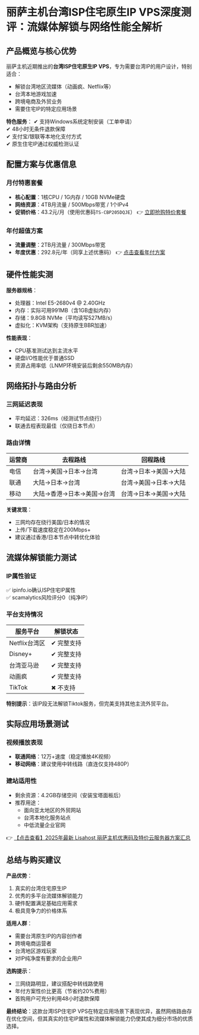 # 丽萨主机台湾ISP住宅原生IP VPS深度测评：流媒体解锁与网络性能全解析

## 产品概览与核心优势

丽萨主机近期推出的**台湾ISP住宅原生IP VPS**，专为需要台湾IP的用户设计，特别适合：
- 解锁台湾地区流媒体（动画疯、Netflix等）
- 台湾本地游戏加速
- 跨境电商及外贸业务
- 需要住宅IP的特定应用场景

**特色服务**：
✔ 支持Windows系统定制安装（工单申请）  
✔ 48小时无条件退款保障  
✔ 支付宝/银联等本地化支付方式  
✔ 原生住宅IP通过权威检测认证

## 配置方案与优惠信息

### 月付特惠套餐
- **核心配置**：1核CPU / 1G内存 / 10GB NVMe硬盘
- **网络资源**：4TB月流量 / 500Mbps带宽 / 1个IPv4
- **促销价格**：43.2元/月（使用优惠码`TS-CBP205DQJE`）
👉 [立即抢购特价套餐](https://bit.ly/lisazhuji)

### 年付超值方案
- **流量调整**：2TB月流量 / 300Mbps带宽
- **年度优惠**：292.8元/年（同享上述优惠码）
👉 [点击查看年付方案](https://bit.ly/lisazhuji)

## 硬件性能实测

**服务器规格**：
- 处理器：Intel E5-2680v4 @ 2.40GHz
- 内存：实际可用991MB（含1GB虚拟内存）
- 存储：9.8GB NVMe（平均读写527MB/s）
- 虚拟化：KVM架构（支持原生BBR加速）

**性能表现**：
- CPU基准测试达到主流水平
- 硬盘I/O性能优于普通SSD
- 资源占用率低（LNMP环境安装后剩余550MB内存）

## 网络拓扑与路由分析

### 三网延迟表现
- 平均延迟：326ms（经测试节点绕行）
- 联通去程表现最佳（仅绕日本节点）

### 路由详情
| 运营商 | 去程路线 | 回程路线 |
|--------|----------|----------|
| 电信   | 台湾→美国→日本→台湾 | 台湾→日本→美国→大陆 |
| 联通   | 大陆→日本→台湾 | 台湾→美国→日本→大陆 |
| 移动   | 大陆→香港→日本→美国→台湾 | 台湾→日本→美国→大陆 |

**关键发现**：
- 三网均存在绕行美国/日本的情况
- 上传/下载速度稳定在200Mbps+
- 建议通过香港/日本节点中转优化体验

## 流媒体解锁能力测试

### IP属性验证
✅ ipinfo.io确认ISP住宅IP属性  
✅ scamalytics风险评分0（纯净IP）

### 平台支持情况
| 服务平台       | 解锁状态 |
|----------------|----------|
| Netflix台湾区  | ✔ 完整支持 |
| Disney+        | ✔ 完整支持 |
| 台湾亚马逊     | ✔ 完整支持 |
| 动画疯         | ✔ 完整支持 |
| TikTok         | ✖ 不支持 |

**特别提示**：该IP段无法解锁Tiktok服务，但完美支持其他主流外贸平台。

## 实际应用场景测试

### 视频播放表现
- **联通网络**：12万+速度（稳定播放4K视频）
- **移动网络**：建议使用中转线路（直连仅支持480P）

### 建站适用性
- 剩余资源：4.2GB存储空间（安装宝塔面板后）
- 推荐用途：
  - 面向亚太地区的外贸网站
  - 台湾本地化服务站点
  - 中低流量企业官网

👉 [【点击查看】2025年最新 Lisahost 丽萨主机优惠码及特价云服务器方案汇总](https://bit.ly/lisazhuji)

## 总结与购买建议

**产品优势**：
1. 真实的台湾住宅原生IP
2. 优秀的多平台流媒体解锁能力
3. 硬件配置满足基础应用需求
4. 极具竞争力的价格体系

**适用人群**：
- 需要台湾原生IP的内容创作者
- 跨境电商运营者
- 台湾地区游戏玩家
- 对IP纯净度有要求的企业用户

**选购提示**：
- 三网绕路明显，建议搭配中转线路使用
- 年付方案性价比更高（节省约20%费用）
- 首购用户可充分利用48小时退款保障

**最终结论**：这款台湾ISP住宅IP VPS在特定应用场景下表现优异，虽然网络路由存在优化空间，但其真实的住宅IP属性和流媒体解锁能力仍使其成为细分市场的优质选择。